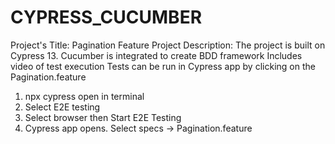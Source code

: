 # CYPRESS_CUCUMBER
 Project's Title:  Pagination Feature
 Project Description: The project is built on Cypress 13. Cucumber is integrated to create BDD framework
 Includes video of test execution
 Tests can be run in Cypress app by clicking on the Pagination.feature
1. npx cypress open in terminal
2. Select E2E testing
3. Select browser then Start E2E Testing
4. Cypress app opens. Select specs -> Pagination.feature
